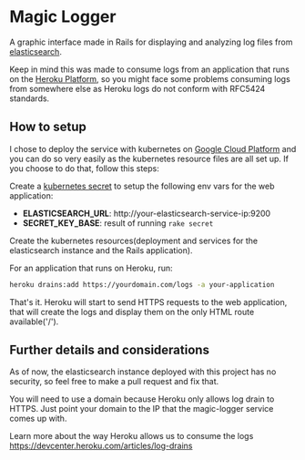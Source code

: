 # Magic Logger

A graphic interface made in Rails for displaying and analyzing log files from [elasticsearch](https://en.wikipedia.org/wiki/Elasticsearch).

Keep in mind this was made to consume logs from an application that runs on the [Heroku Platform](https://www.heroku.com/), so you might face some problems consuming logs from somewhere else as Heroku logs do not conform with RFC5424 standards.

## How to setup
I chose to deploy the service with kubernetes on [Google Cloud Platform](https://cloud.google.com) and you can do so very easily as the kubernetes resource files are all set up. If you choose to do that, follow this steps:

Create a [kubernetes secret](https://kubernetes.io/docs/concepts/configuration/secret/) to setup the following env vars for the web application:
- **ELASTICSEARCH_URL**: http://your-elasticsearch-service-ip:9200
- **SECRET_KEY_BASE**: result of running ```rake secret```

Create the kubernetes resources(deployment and services for the elasticsearch instance and the Rails application).

For an application that runs on Heroku, run:
``` bash
heroku drains:add https://yourdomain.com/logs -a your-application
```

That's it. Heroku will start to send HTTPS requests to the web application, that will create the logs and display them on the only HTML route available('/').

## Further details and considerations

As of now, the elasticsearch instance deployed with this project has no security, so feel free to make a pull request and fix that.

You will need to use a domain because Heroku only allows log drain to HTTPS. Just point your domain to the IP that the magic-logger service comes up with.

Learn more about the way Heroku allows us to consume the logs https://devcenter.heroku.com/articles/log-drains
